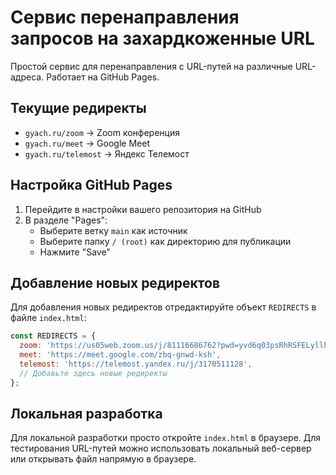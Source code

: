 # Сервис перенаправления запросов на захардкоженные URL

Простой сервис для перенаправления с URL-путей на различные URL-адреса. Работает на GitHub Pages.

## Текущие редиректы

- `gyach.ru/zoom` → Zoom конференция
- `gyach.ru/meet` → Google Meet
- `gyach.ru/telemost` → Яндекс Телемост

## Настройка GitHub Pages

1. Перейдите в настройки вашего репозитория на GitHub
2. В разделе "Pages":
   - Выберите ветку `main` как источник
   - Выберите папку `/ (root)` как директорию для публикации
   - Нажмите "Save"

## Добавление новых редиректов

Для добавления новых редиректов отредактируйте объект `REDIRECTS` в файле `index.html`:

```javascript
const REDIRECTS = {
  zoom: 'https://us05web.zoom.us/j/81116686762?pwd=yvd6q03psRhRSFELyllk9WSEZ52tpI.1',
  meet: 'https://meet.google.com/zbq-gnwd-ksh',
  telemost: 'https://telemost.yandex.ru/j/3170511128',
  // Добавьте здесь новые редиректы
};
```

## Локальная разработка

Для локальной разработки просто откройте `index.html` в браузере. Для тестирования URL-путей можно использовать локальный веб-сервер или открывать файл напрямую в браузере.
